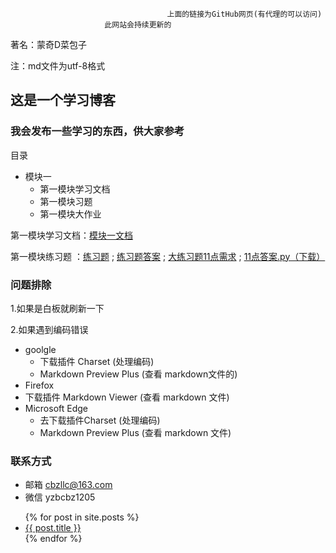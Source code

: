                                        上面的链接为GitHub网页(有代理的可以访问)
                         此网站会持续更新的
                                       
   著名：蒙奇D菜包子

注：md文件为utf-8格式
## 这是一个学习博客

### 我会发布一些学习的东西，供大家参考


目录

  - 模块一
     - 第一模块学习文档
     - 第一模块习题
     - 第一模块大作业




第一模块学习文档：<a href="https://mqdcbz.github.io/study_python/模块一笔记/笔记.md">模块一文档</a>
  
第一模块练习题 ：<a href="https://mqdcbz.github.io/study_python/模块一练习题/模块一练习题.md">练习题</a> ; <a href="https://mqdcbz.github.io/study_python/模块一练习题/模块一练习题答案.md">练习题答案</a> ; <a href="https://mqdcbz.github.io/study_python/模块一练习题/11点需求.md">大练习题11点需求</a> ; <a href="https://mqdcbz.github.io/study_python/模块一练习题/11点.py">11点答案.py（下载）</a>






### 问题排除

  1.如果是白板就刷新一下


  2.如果遇到编码错误 

  - goolgle 
    - 下载插件 Charset (处理编码) 
    - Markdown Preview Plus  (查看 markdown文件的)
  - Firefox 
  - 下载插件 Markdown Viewer  (查看 markdown 文件)
  - Microsoft Edge
    - 去下载插件Charset (处理编码) 
    - Markdown Preview Plus   (查看 markdown 文件)


### 联系方式

 - 邮箱 cbzllc@163.com
 - 微信 yzbcbz1205

<ul>
  {% for post in site.posts %}
    <li>
      <a href="{{ page.url }}">{{ post.title }}</a>
    </li>
  {% endfor %}
</ul>
